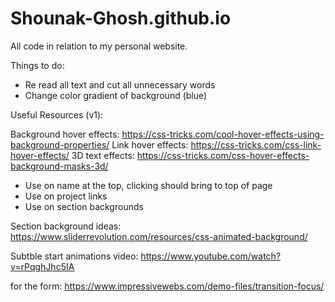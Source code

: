 # Shounak-Ghosh.github.io
All code in relation to my personal website.


Things to do:
- Re read all text and cut all unnecessary words
- Change color gradient of background (blue)


Useful Resources (v1):

Background hover effects: https://css-tricks.com/cool-hover-effects-using-background-properties/
Link hover effects:  https://css-tricks.com/css-link-hover-effects/
3D text effects: https://css-tricks.com/css-hover-effects-background-masks-3d/
 - Use on name at the top, clicking should bring to top of page
 - Use on project links
 - Use on section backgrounds

 Section background ideas: https://www.sliderrevolution.com/resources/css-animated-background/

 Subtble start animations video: https://www.youtube.com/watch?v=rPqghJhc5IA
 
for the form: https://www.impressivewebs.com/demo-files/transition-focus/
